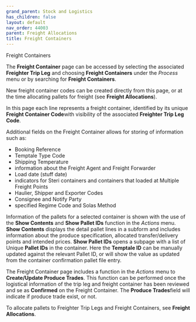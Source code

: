 ```yaml
---
grand_parent: Stock and Logistics
has_children: false
layout: default
nav_order: 44003
parent: Freight Allocations
title: Freight Containers
---
```


Freight Containers

The **Freight Container** page can be accessed by selecting the associated **Freighter Trip Leg** and choosing **Freight Containers** under the *Process* menu or by searching for **Freight Containers**.

New freight container codes can be created directly from this page, or at the time allocating pallets for freight (see **Freight Allocations**).

In this page each line represents a freight container, identified by its unique **Freight Container Code**with visibility of the associated **Freighter Trip Leg Code**.

Additional fields on the Freight Container allows for storing of information such as:
- Booking Reference
- Temptale Type Code
- Shipping Temperature
- information about the Freight Agent and Freight Forwarder
- Load date (stuff date)
- indicators for Steri containers and containers that loaded at Multiple Freight Points
- Haulier, Shipper and Exporter Codes
- Consignee and Notify Party
- specified Regime Code and Solas Method

Information of the pallets for a selected container is shown with the use of the **Show Contents** and **Show Pallet IDs** function in the *Actions* menu. **Show Contents** displays the detail pallet lines in a subform and includes information about the produce specification, allocated transfer/delivery points and intended prices. **Show Pallet IDs** opens a subpage with a list of Unique **Pallet IDs** in the container. Here the **Temptale ID** can be manually updated against the relevant Pallet ID, or will show the value as updated from the container confirmation pallet file entry.

The Freight Container page includes a function in the *Actions* menu to **Create/Update Produce Trades**. This function can be performed once the logistical information of the trip leg and freight container has been reviewed and se as **Confirmed** on the Freight Container. The **Produce Trades**field will indicate if produce trade exist, or not.

To allocate pallets to Freighter Trip Legs and Freight Containers, see **Freight Allocations**.